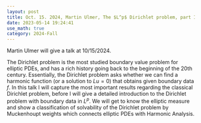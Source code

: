 ```yaml
---
layout: post
title: Oct. 15. 2024, Martin Ulmer, The $L^p$ Dirichlet problem, part II
date: 2023-05-14 19:24:41
use_math: true
category: 2024-Fall
---
```

 
Martin Ulmer will give a talk at 10/15/2024.

The Dirichlet problem is the most studied boundary value problem for elliptic PDEs, and has a rich history going back to the beginning of the 20th century. Essentially, the Dirichlet problem asks whether we can find a harmonic function (or a solution to $Lu=0$) that obtains given boundary data $f$. In this talk I will capture the most important results regarding the classical Dirichlet problem, before I will give a detailed introduction to the Dirichlet problem with boundary data in $L^p$. We will get to know the elliptic measure and show a classification of solvability of the Dirichlet problem by Muckenhoupt weights which connects elliptic PDEs with Harmonic Analysis.
